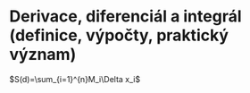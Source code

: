 # Derivace, diferenciál a integrál (definice, výpočty, praktický význam)

$S(d)=\sum_{i=1}^{n}M_i\Delta x_i$
